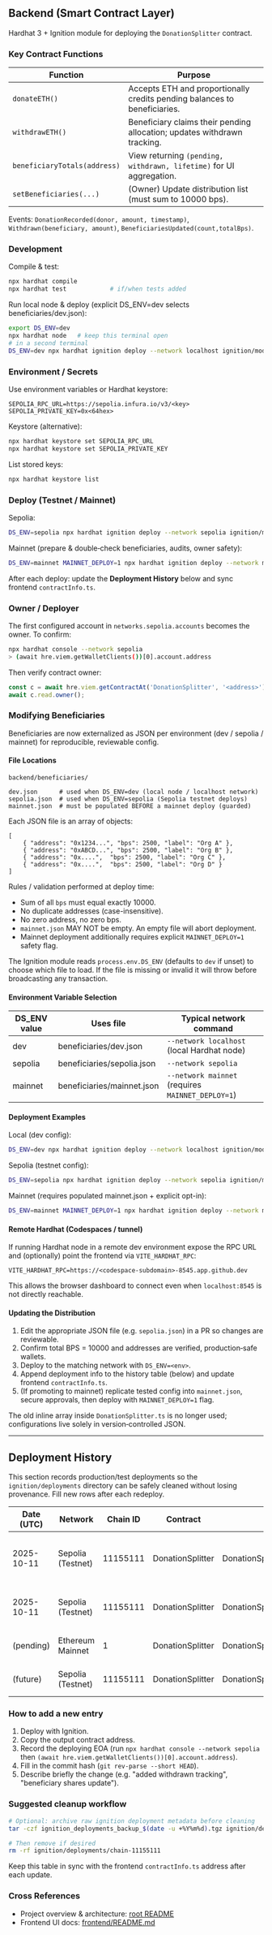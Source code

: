 ## Backend (Smart Contract Layer)
Hardhat 3 + Ignition module for deploying the `DonationSplitter` contract.

### Key Contract Functions
| Function | Purpose |
|----------|---------|
| `donateETH()` | Accepts ETH and proportionally credits pending balances to beneficiaries. |
| `withdrawETH()` | Beneficiary claims their pending allocation; updates withdrawn tracking. |
| `beneficiaryTotals(address)` | View returning `(pending, withdrawn, lifetime)` for UI aggregation. |
| `setBeneficiaries(...)` | (Owner) Update distribution list (must sum to 10000 bps). |

Events: `DonationRecorded(donor, amount, timestamp)`, `Withdrawn(beneficiary, amount)`, `BeneficiariesUpdated(count,totalBps)`.

### Development
Compile & test:
```bash
npx hardhat compile
npx hardhat test            # if/when tests added
```

Run local node & deploy (explicit DS_ENV=dev selects beneficiaries/dev.json):
```bash
export DS_ENV=dev
npx hardhat node   # keep this terminal open
# in a second terminal
DS_ENV=dev npx hardhat ignition deploy --network localhost ignition/modules/DonationSplitter.ts
```

### Environment / Secrets
Use environment variables or Hardhat keystore:
```
SEPOLIA_RPC_URL=https://sepolia.infura.io/v3/<key>
SEPOLIA_PRIVATE_KEY=0x<64hex>
```
Keystore (alternative):
```bash
npx hardhat keystore set SEPOLIA_RPC_URL
npx hardhat keystore set SEPOLIA_PRIVATE_KEY
```

List stored keys:
```bash
npx hardhat keystore list
```

### Deploy (Testnet / Mainnet)
Sepolia:
```bash
DS_ENV=sepolia npx hardhat ignition deploy --network sepolia ignition/modules/DonationSplitter.ts
```
Mainnet (prepare & double‑check beneficiaries, audits, owner safety):
```bash
DS_ENV=mainnet MAINNET_DEPLOY=1 npx hardhat ignition deploy --network mainnet ignition/modules/DonationSplitter.ts
```

After each deploy: update the **Deployment History** below and sync frontend `contractInfo.ts`.

### Owner / Deployer
The first configured account in `networks.sepolia.accounts` becomes the owner. To confirm:
```bash
npx hardhat console --network sepolia
> (await hre.viem.getWalletClients())[0].account.address
```
Then verify contract owner:
```js
const c = await hre.viem.getContractAt('DonationSplitter', '<address>');
await c.read.owner();
```

### Modifying Beneficiaries
Beneficiaries are now externalized as JSON per environment (dev / sepolia / mainnet) for reproducible, reviewable config.

#### File Locations
`backend/beneficiaries/`
```
dev.json      # used when DS_ENV=dev (local node / localhost network)
sepolia.json  # used when DS_ENV=sepolia (Sepolia testnet deploys)
mainnet.json  # must be populated BEFORE a mainnet deploy (guarded)
```

Each JSON file is an array of objects:
```jsonc
[
	{ "address": "0x1234...", "bps": 2500, "label": "Org A" },
	{ "address": "0xABCD...", "bps": 2500, "label": "Org B" },
	{ "address": "0x....",  "bps": 2500, "label": "Org C" },
	{ "address": "0x....",  "bps": 2500, "label": "Org D" }
]
```
Rules / validation performed at deploy time:
* Sum of all `bps` must equal exactly 10000.
* No duplicate addresses (case-insensitive).
* No zero address, no zero bps.
* `mainnet.json` MAY NOT be empty. An empty file will abort deployment.
* Mainnet deployment additionally requires explicit `MAINNET_DEPLOY=1` safety flag.

The Ignition module reads `process.env.DS_ENV` (defaults to `dev` if unset) to choose which file to load. If the file is missing or invalid it will throw before broadcasting any transaction.

#### Environment Variable Selection
| DS_ENV value | Uses file        | Typical network command                                 |
|--------------|------------------|---------------------------------------------------------|
| dev          | beneficiaries/dev.json      | `--network localhost` (local Hardhat node)             |
| sepolia      | beneficiaries/sepolia.json  | `--network sepolia`                                    |
| mainnet      | beneficiaries/mainnet.json  | `--network mainnet` (requires `MAINNET_DEPLOY=1`)      |

#### Deployment Examples
Local (dev config):
```bash
DS_ENV=dev npx hardhat ignition deploy --network localhost ignition/modules/DonationSplitter.ts
```
Sepolia (testnet config):
```bash
DS_ENV=sepolia npx hardhat ignition deploy --network sepolia ignition/modules/DonationSplitter.ts
```
Mainnet (requires populated mainnet.json + explicit opt-in):
```bash
DS_ENV=mainnet MAINNET_DEPLOY=1 npx hardhat ignition deploy --network mainnet ignition/modules/DonationSplitter.ts
```

#### Remote Hardhat (Codespaces / tunnel)
If running Hardhat node in a remote dev environment expose the RPC URL and (optionally) point the frontend via `VITE_HARDHAT_RPC`:
```
VITE_HARDHAT_RPC=https://<codespace-subdomain>-8545.app.github.dev
```
This allows the browser dashboard to connect even when `localhost:8545` is not directly reachable.

#### Updating the Distribution
1. Edit the appropriate JSON file (e.g. `sepolia.json`) in a PR so changes are reviewable.
2. Confirm total BPS = 10000 and addresses are verified, production‑safe wallets.
3. Deploy to the matching network with `DS_ENV=<env>`.
4. Append deployment info to the history table (below) and update frontend `contractInfo.ts`.
5. (If promoting to mainnet) replicate tested config into `mainnet.json`, secure approvals, then deploy with `MAINNET_DEPLOY=1` flag.

The old inline array inside `DonationSplitter.ts` is no longer used; configurations live solely in version‑controlled JSON.

---

## Deployment History

This section records production/test deployments so the `ignition/deployments` directory can be safely cleaned without losing provenance. Fill new rows after each redeploy.

| Date (UTC) | Network | Chain ID | Contract | Module Ref | Address | Deployer (EOA) | Commit | Notes |
|-----------|---------|----------|----------|------------|---------|----------------|--------|-------|
| 2025-10-11 | Sepolia (Testnet) | 11155111 | DonationSplitter | DonationSplitterModule#DonationSplitter | `0x849E04a51573F61B33DeFA318fEDBF444240bAFb` | (first configured account) | 09b6658dd34cdd2b6d1ea86f0d94bb8f5012ffd7 | Initial tracked deployment (pre-mainnet) |
| 2025-10-11 | Sepolia (Testnet) | 11155111 | DonationSplitter | DonationSplitterModule#DonationSplitter | `0xDAD9ccC85a59db6D2eFDC7fDDE9A1E6e3D17b798` | (deployer) | 4b44adfc1b8065223328148cebdb968aa40a9fb1 | Redeploy (beneficiary distribution update) |
| (pending) | Ethereum Mainnet | 1 | DonationSplitter | DonationSplitterModule#DonationSplitter | (to add) | (deployer) | (commit) | First mainnet release |
| (future) | Sepolia (Testnet) | 11155111 | DonationSplitter | DonationSplitterModule#DonationSplitter | (new addr) | (deployer) | (commit) | Upgrade / param change |

### How to add a new entry
1. Deploy with Ignition.
2. Copy the output contract address.
3. Record the deploying EOA (run `npx hardhat console --network sepolia` then `(await hre.viem.getWalletClients())[0].account.address`).
4. Fill in the commit hash (`git rev-parse --short HEAD`).
5. Describe briefly the change (e.g. "added withdrawn tracking", "beneficiary shares update").

### Suggested cleanup workflow
```bash
# Optional: archive raw ignition deployment metadata before cleaning
tar -czf ignition_deployments_backup_$(date -u +%Y%m%d).tgz ignition/deployments/chain-11155111

# Then remove if desired
rm -rf ignition/deployments/chain-11155111
```

Keep this table in sync with the frontend `contractInfo.ts` address after each update.

### Cross References
- Project overview & architecture: [root README](../README.md)
- Frontend UI docs: [frontend/README.md](../frontend/README.md)
